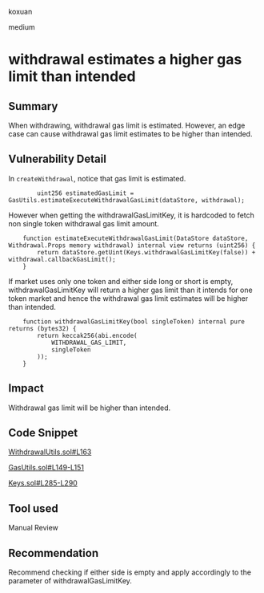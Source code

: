 koxuan

medium

# withdrawal estimates a higher gas limit than intended

## Summary
When withdrawing, withdrawal gas limit is estimated. However, an edge case can cause withdrawal gas limit estimates to be higher than intended. 

## Vulnerability Detail

In `createWithdrawal`, notice that gas limit is estimated.

```solidity
        uint256 estimatedGasLimit = GasUtils.estimateExecuteWithdrawalGasLimit(dataStore, withdrawal);
```

However when getting the withdrawalGasLimitKey, it is hardcoded to fetch non single token withdrawal gas limit amount. 
```solidity
    function estimateExecuteWithdrawalGasLimit(DataStore dataStore, Withdrawal.Props memory withdrawal) internal view returns (uint256) {
        return dataStore.getUint(Keys.withdrawalGasLimitKey(false)) + withdrawal.callbackGasLimit();
    }
```

If market uses only one token and either side long or short is empty, withdrawalGasLimitKey will return a higher gas limit than it intends for one token market and hence the withdrawal gas limit estimates will be higher than intended. 
```solidity
    function withdrawalGasLimitKey(bool singleToken) internal pure returns (bytes32) {
        return keccak256(abi.encode(
            WITHDRAWAL_GAS_LIMIT,
            singleToken
        ));
    }
```
## Impact
Withdrawal gas limit will be higher than intended.

## Code Snippet
[WithdrawalUtils.sol#L163](https://github.com/sherlock-audit/2023-02-gmx/blob/main/gmx-synthetics/contracts/withdrawal/WithdrawalUtils.sol#L163)

[GasUtils.sol#L149-L151](https://github.com/sherlock-audit/2023-02-gmx/blob/main/gmx-synthetics/contracts/gas/GasUtils.sol#L149-L151)

[Keys.sol#L285-L290](https://github.com/sherlock-audit/2023-02-gmx/blob/main/gmx-synthetics/contracts/data/Keys.sol#L285-L290)
## Tool used

Manual Review

## Recommendation
Recommend checking if either side is empty and apply accordingly to the parameter of withdrawalGasLimitKey.

